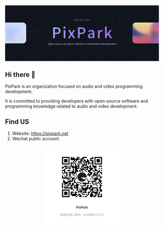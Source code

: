 ![Open Source at PixPark](https://github.com/pixpark/.github/blob/main/images/open-at-pixpark.png)

## Hi there 👋

PixPark is an organization focused on audio and video programming development. 

It is committed to providing developers with open-source software and programming knowledge related to audio and video development.

## Find US
1. Website: <a href="https://pixpark.net" target="_blank">https://pixpark.net</a>
2. Wechat public account:
<p align="center">
    <img src="https://github.com/pixpark/.github/blob/main/images/wechat-pixpark.jpg" width="250px">
</p>
